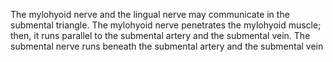 The mylohyoid nerve and the lingual nerve may communicate in the submental triangle. The mylohyoid nerve penetrates the mylohyoid muscle; then, it runs parallel to the submental artery and the submental vein. The submental nerve runs beneath the submental artery and the submental vein